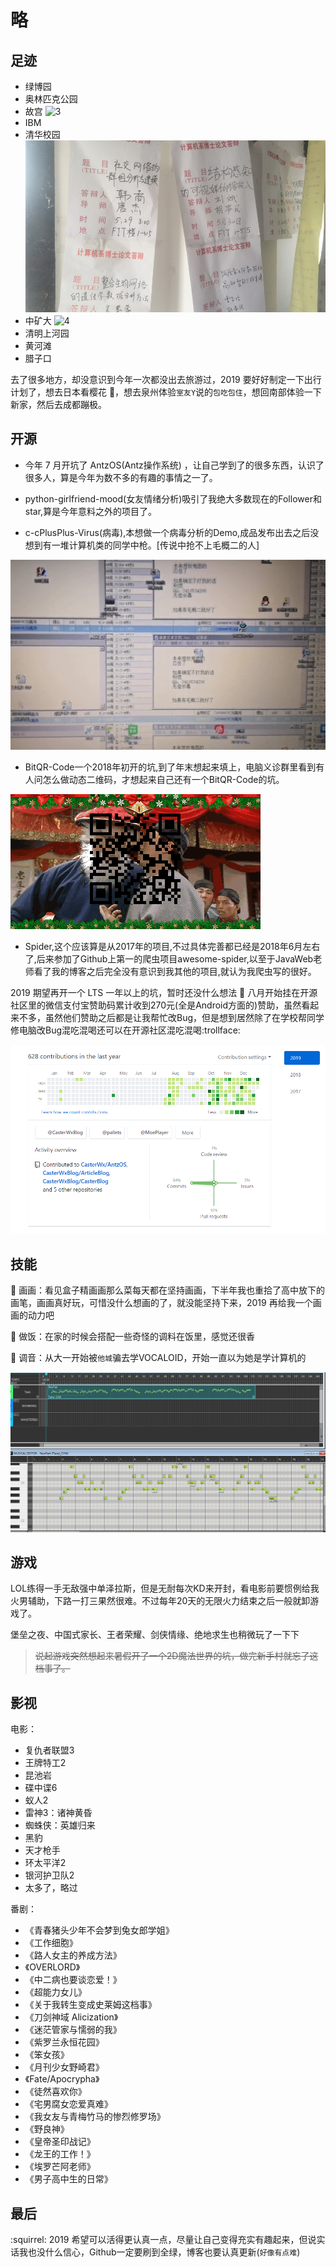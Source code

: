 # 略


## 足迹

* 绿博园
* 奥林匹克公园
* 故宫
![3](img/3.jpg)
* IBM
* 清华校园
![3](img/4.png)
* 中矿大
![4](img/4.jpg)
* 清明上河园
* 黄河滩
* 腊子口

去了很多地方，却没意识到今年一次都没出去旅游过，2019 要好好制定一下出行计划了，想去日本看樱花 🌸，想去泉州体验`室友Y`说的`包吃包住`，想回南部体验一下新家，然后去成都蹦极。

## 开源

* 今年 7 月开坑了 AntzOS(Antz操作系统) ，让自己学到了的很多东西，认识了很多人，算是今年为数不多的有趣的事情之一了。

* python-girlfriend-mood(女友情绪分析)吸引了我绝大多数现在的Follower和star,算是今年意料之外的项目了。

* c-cPlusPlus-Virus(病毒),本想做一个病毒分析的Demo,成品发布出去之后没想到有一堆计算机类的同学中枪。[传说中抢不上毛概二的人]

![1](img/2.png)

* BitQR-Code一个2018年初开的坑,到了年末想起来填上，电脑义诊群里看到有人问怎么做动态二维码，才想起来自己还有一个BitQR-Code的坑。

<img src="img/getgif.gif" />

* Spider,这个应该算是从2017年的项目,不过具体完善都已经是2018年6月左右了,后来参加了Github上第一的爬虫项目awesome-spider,以至于JavaWeb老师看了我的博客之后完全没有意识到我其他的项目,就认为我爬虫写的很好。

2019 期望再开一个 LTS 一年以上的坑，暂时还没什么想法 🤯 八月开始挂在开源社区里的微信支付宝赞助码累计收到270元(全是Android方面的)赞助，虽然看起来不多，虽然他们赞助之后都是让我帮忙改Bug，但是想到居然除了在学校帮同学修电脑改Bug混吃混喝还可以在开源社区混吃混喝:trollface:

<img src="img/1.png" />

## 技能

🎨 画画：看见盒子精画画那么菜每天都在坚持画画，下半年我也重拾了高中放下的画笔，画画真好玩，可惜没什么想画的了，就没能坚持下来，2019 再给我一个画画的动力吧

🍛 做饭：在家的时候会搭配一些奇怪的调料在饭里，感觉还很香

🎃 调音：从大一开始被`他城`骗去学VOCALOID，开始一直以为她是学计算机的

![3.png](img/3.png)

## 游戏

LOL练得一手无敌强中单泽拉斯，但是无耐每次KD来开封，看电影前要惯例给我火男辅助，下路一打三果然很难。不过每年20天的无限火力结束之后一般就卸游戏了。


堡垒之夜、中国式家长、王者荣耀、剑侠情缘、绝地求生也稍微玩了一下下

> <del>说起游戏突然想起来暑假开了一个2D魔法世界的坑，做完新手村就忘了这档事了。</del>

## 影视

电影：

* 复仇者联盟3
* 王牌特工2
* 昆池岩
* 碟中谍6
* 蚁人2
* 雷神3：诸神黄昏
* 蜘蛛侠：英雄归来
* 黑豹
* 天才枪手
* 环太平洋2
* 银河护卫队2
* 太多了，略过

番剧：

* 《青春猪头少年不会梦到兔女郎学姐》
* 《工作细胞》
* 《路人女主的养成方法》
* 《OVERLORD》
* 《中二病也要谈恋爱！》
* 《超能力女儿》
* 《关于我转生变成史莱姆这档事》
* 《刀剑神域 Alicization》
* 《迷茫管家与懦弱的我》
* 《紫罗兰永恒花园》
* 《笨女孩》
* 《月刊少女野崎君》
* 《Fate/Apocrypha》
* 《徒然喜欢你》
* 《宅男腐女恋爱真难》
* 《我女友与青梅竹马的惨烈修罗场》
* 《野良神》
* 《皇帝圣印战记》
* 《龙王的工作！》
* 《埃罗芒阿老师》
* 《男子高中生的日常》



## 最后

:squirrel: 2019 希望可以活得更认真一点，尽量让自己变得充实有趣起来，但说实话我也没什么信心，Github一定要刷到全绿，博客也要认真更新(`好像有点难`)